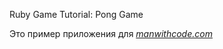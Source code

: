 Ruby Game Tutorial: Pong Game

Это пример приложения для
[*manwithcode.com*](http://manwithcode.com)